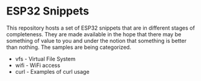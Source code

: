 # ESP32 Snippets
This repository hosts a set of ESP32 snippets that are in different
stages of completeness.  They are made available in the hope that there
may be something of value to you and under the notion that something
is better than nothing.  The samples are being categorized.

* vfs - Virtual File System
* wifi - WiFi access
* curl - Examples of curl usage
